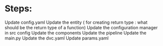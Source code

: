 # Steps:

Update config.yaml
Update the entity ( for creating return type : what should be the return type of a function)
Update the configuration manager in src config
Update the components
Update the pipeline
Update the main.py
Update the dvc.yaml
Update params.yaml